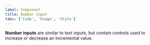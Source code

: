 ```yaml
---
label: Component
title: Number Input
tabs: ['Code', 'Usage', 'Style']
---
```


<page-intro>**Number inputs** are similar to text inputs, but contain controls used to increase or decrease an incremental value.</page-intro>

<component 
    name="Number Input"
    component="number-input" 
    variation="number-input"
    codepen="Xzebda"
    hasReactVersion="true"
    >
</component>
<component-docs component="number-input"></component-docs>
